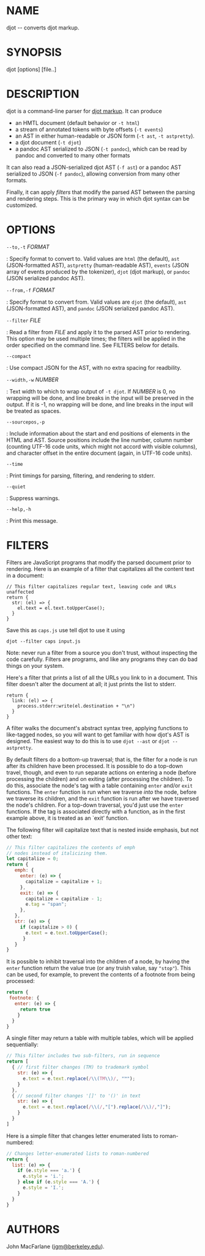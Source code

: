 # NAME

djot -- converts djot markup.

# SYNOPSIS

djot [options] [file..]

# DESCRIPTION

djot is a command-line parser for [djot markup](https://djot.net).
It can produce

- an HMTL document (default behavior or `-t html`)
- a stream of annotated tokens with byte offsets (`-t events`)
- an AST in either human-readable or JSON form (`-t ast`, `-t astpretty`).
- a djot document (`-t djot`)
- a pandoc AST serialized to JSON (`-t pandoc`), which can be
  read by pandoc and converted to many other formats

It can also read a JSON-serialized djot AST (`-f ast`) or
a pandoc AST serialized to JSON (`-f pandoc`), allowing
conversion from many other formats.

Finally, it can apply *filters* that modify the parsed AST
between the parsing and rendering steps.  This is the primary
way in which djot syntax can be customized.

# OPTIONS

`--to,-t` *FORMAT*

:   Specify format to convert to. Valid values are
    `html` (the default), `ast` (JSON-formatted AST), `astpretty`
    (human-readable AST), `events` (JSON array of
    events produced by the tokenizer), `djot` (djot markup),
    or `pandoc` (JSON serialized pandoc AST).

`--from,-f` *FORMAT*

:   Specify format to convert from. Valid values are
    `djot` (the default), `ast` (JSON-formatted AST), and
    `pandoc` (JSON serialized pandoc AST).

`--filter` *FILE*

:   Read a filter from *FILE* and apply it to the parsed AST
    prior to rendering. This option may be used multiple times;
    the filters will be applied in the order specified on the
    command line. See FILTERS below for details.

`--compact`

:   Use compact JSON for the AST, with no extra spacing for
    readbility.

`--width,-w` *NUMBER*

:   Text width to which to wrap output of `-t djot`. If *NUMBER*
    is 0, no wrapping will be done, and line breaks in the
    input will be preserved in the output.  If it is -1,
    no wrapping will be done, and line breaks in the input
    will be treated as spaces.

`--sourcepos,-p`

:   Include information about the start and end positions of
    elements in the HTML and AST.  Source positions include the
    line number, column number (counting UTF-16 code units,
    which might not accord with visible columns), and character
    offset in the entire document (again, in UTF-16 code units).

`--time`

:   Print timings for parsing, filtering, and rendering to stderr.

`--quiet`

:   Suppress warnings.

`--help,-h`

:   Print this message.

# FILTERS

Filters are JavaScript programs that modify the parsed document
prior to rendering.  Here is an example of a filter that
capitalizes all the content text in a document:

```
// This filter capitalizes regular text, leaving code and URLs unaffected
return {
  str: (el) => {
    el.text = el.text.toUpperCase();
  }
}
```

Save this as `caps.js` use tell djot to use it using

```
djot --filter caps input.js
```

Note: never run a filter from a source you don't trust,
without inspecting the code carefully. Filters are programs,
and like any programs they can do bad things on your system.

Here's a filter that prints a list of all the URLs you
link to in a document.  This filter doesn't alter the
document at all; it just prints the list to stderr.

```
return {
  link: (el) => {
    process.stderr:write(el.destination + "\n")
  }
}
```

A filter walks the document's abstract syntax tree, applying
functions to like-tagged nodes, so you will want to get familiar
with how djot's AST is designed. The easiest way to do this is
to use `djot --ast` or `djot --astpretty`.

By default filters do a bottom-up traversal; that is, the
filter for a node is run after its children have been processed.
It is possible to do a top-down travel, though, and even
to run separate actions on entering a node (before processing the
children) and on exiting (after processing the children). To do
this, associate the node's tag with a table containing `enter` and/or
`exit` functions.  The `enter` function is run when we traverse
*into* the node, before we traverse its children, and the `exit`
function is run after we have traversed the node's children.
For a top-down traversal, you'd just use the `enter` functions.
If the tag is associated directly with a function, as in the
first example above, it is treated as an `exit' function.

The following filter will capitalize text
that is nested inside emphasis, but not other text:

``` js
// This filter capitalizes the contents of emph
// nodes instead of italicizing them.
let capitalize = 0;
return {
   emph: {
     enter: (e) => {
       capitalize = capitalize + 1;
     },
     exit: (e) => {
       capitalize = capitalize - 1;
       e.tag = "span";
     },
   },
   str: (e) => {
     if (capitalize > 0) {
       e.text = e.text.toUpperCase();
      }
   }
}
```

It is possible to inhibit traversal into the children of a node,
by having the `enter` function return the value true (or any truish
value, say `"stop"`).  This can be used, for example, to prevent
the contents of a footnote from being processed:

``` js
return {
 footnote: {
   enter: (e) => {
     return true
    }
  }
}
```

A single filter may return a table with multiple tables, which will be
applied sequentially:

``` js
// This filter includes two sub-filters, run in sequence
return [
  { // first filter changes (TM) to trademark symbol
    str: (e) => {
      e.text = e.text.replace(/\\(TM\\)/, "™");
    }
  },
  { // second filter changes '[]' to '()' in text
    str: (e) => {
      e.text = e.text.replace(/\\(/,"[").replace(/\\)/,"]");
    }
  }
]
```

Here is a simple filter that changes letter enumerated lists
to roman-numbered:

``` js
// Changes letter-enumerated lists to roman-numbered
return {
  list: (e) => {
    if (e.style === 'a.') {
      e.style = 'i.';
    } else if (e.style === 'A.') {
      e.style = 'I.';
    }
  }
}
```

# AUTHORS

John MacFarlane (<jgm@berkeley.edu>).

